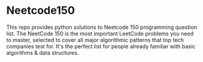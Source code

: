 # Neetcode150
This repo provides python solutions to Neetcode 150 programming question list. The NeetCode 150 is the most important LeetCode problems you need to master, selected to cover all major algorithmic patterns that top tech companies test for. It's the perfect list for people already familiar with basic algorithms &amp; data structures.
